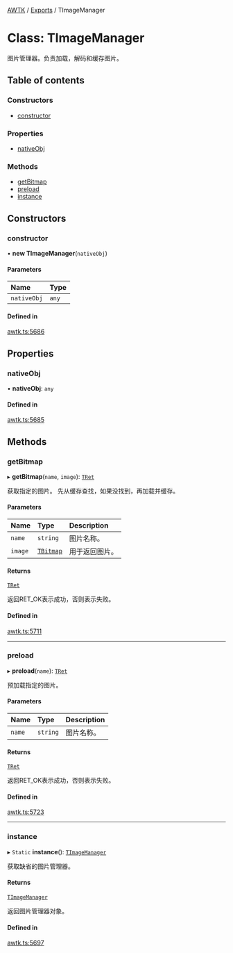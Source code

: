 [AWTK](../README.md) / [Exports](../modules.md) / TImageManager

# Class: TImageManager

图片管理器。负责加载，解码和缓存图片。

## Table of contents

### Constructors

- [constructor](TImageManager.md#constructor)

### Properties

- [nativeObj](TImageManager.md#nativeobj)

### Methods

- [getBitmap](TImageManager.md#getbitmap)
- [preload](TImageManager.md#preload)
- [instance](TImageManager.md#instance)

## Constructors

### constructor

• **new TImageManager**(`nativeObj`)

#### Parameters

| Name | Type |
| :------ | :------ |
| `nativeObj` | `any` |

#### Defined in

[awtk.ts:5686](https://github.com/zlgopen/awtk-binding/blob/c57d9273/tools/code_gen/js/output/awtk.ts#L5686)

## Properties

### nativeObj

• **nativeObj**: `any`

#### Defined in

[awtk.ts:5685](https://github.com/zlgopen/awtk-binding/blob/c57d9273/tools/code_gen/js/output/awtk.ts#L5685)

## Methods

### getBitmap

▸ **getBitmap**(`name`, `image`): [`TRet`](../enums/TRet.md)

获取指定的图片。
先从缓存查找，如果没找到，再加载并缓存。

#### Parameters

| Name | Type | Description |
| :------ | :------ | :------ |
| `name` | `string` | 图片名称。 |
| `image` | [`TBitmap`](TBitmap.md) | 用于返回图片。 |

#### Returns

[`TRet`](../enums/TRet.md)

返回RET_OK表示成功，否则表示失败。

#### Defined in

[awtk.ts:5711](https://github.com/zlgopen/awtk-binding/blob/c57d9273/tools/code_gen/js/output/awtk.ts#L5711)

___

### preload

▸ **preload**(`name`): [`TRet`](../enums/TRet.md)

预加载指定的图片。

#### Parameters

| Name | Type | Description |
| :------ | :------ | :------ |
| `name` | `string` | 图片名称。 |

#### Returns

[`TRet`](../enums/TRet.md)

返回RET_OK表示成功，否则表示失败。

#### Defined in

[awtk.ts:5723](https://github.com/zlgopen/awtk-binding/blob/c57d9273/tools/code_gen/js/output/awtk.ts#L5723)

___

### instance

▸ `Static` **instance**(): [`TImageManager`](TImageManager.md)

获取缺省的图片管理器。

#### Returns

[`TImageManager`](TImageManager.md)

返回图片管理器对象。

#### Defined in

[awtk.ts:5697](https://github.com/zlgopen/awtk-binding/blob/c57d9273/tools/code_gen/js/output/awtk.ts#L5697)
